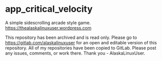 # app_critical_velocity
A simple sidescrolling arcade style game. https://thealaskalinuxuser.wordpress.com


This repository has been archived and is read only. Please go to https://gitlab.com/alaskalinuxuser for an open and editable version of this repository. All of my repositories have been copied to GitLab. Please post any issues, comments, or work there. Thank you - AlaskaLinuxUser.

